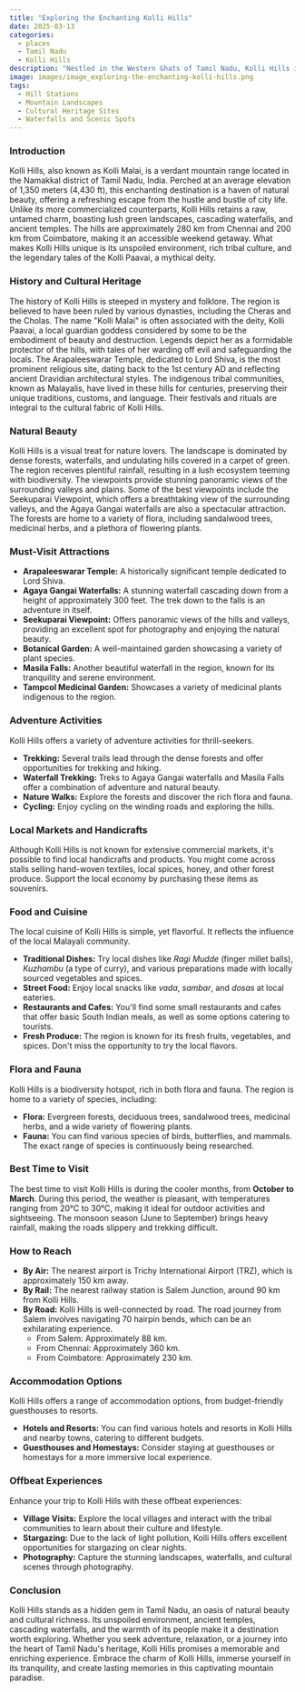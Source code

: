 ```yaml
---
title: "Exploring the Enchanting Kolli Hills"
date: 2025-03-13
categories:
  - places
  - Tamil Nadu
  - Kolli Hills
description: "Nestled in the Western Ghats of Tamil Nadu, Kolli Hills is a picturesque hill station surrounded by lush greenery and vibrant tea estates. Known for its cool climate and serene atmosphere, it offers perfect opportunities for nature lovers and adventure enthusiasts alike. The region is famous for trekking trails, coffee plantations, and spice villages. Kolli Hills also serves as an ideal base for exploring nearby attractions like Ooty and Coorg."
image: images/image_exploring-the-enchanting-kolli-hills.png
tags: 
  - Hill Stations
  - Mountain Landscapes
  - Cultural Heritage Sites
  - Waterfalls and Scenic Spots
---
```



### **Introduction**

Kolli Hills, also known as Kolli Malai, is a verdant mountain range located in the Namakkal district of Tamil Nadu, India. Perched at an average elevation of 1,350 meters (4,430 ft), this enchanting destination is a haven of natural beauty, offering a refreshing escape from the hustle and bustle of city life. Unlike its more commercialized counterparts, Kolli Hills retains a raw, untamed charm, boasting lush green landscapes, cascading waterfalls, and ancient temples. The hills are approximately 280 km from Chennai and 200 km from Coimbatore, making it an accessible weekend getaway. What makes Kolli Hills unique is its unspoiled environment, rich tribal culture, and the legendary tales of the Kolli Paavai, a mythical deity.

### **History and Cultural Heritage**

The history of Kolli Hills is steeped in mystery and folklore. The region is believed to have been ruled by various dynasties, including the Cheras and the Cholas. The name "Kolli Malai" is often associated with the deity, Kolli Paavai, a local guardian goddess considered by some to be the embodiment of beauty and destruction. Legends depict her as a formidable protector of the hills, with tales of her warding off evil and safeguarding the locals.  The Arapaleeswarar Temple, dedicated to Lord Shiva, is the most prominent religious site, dating back to the 1st century AD and reflecting ancient Dravidian architectural styles. The indigenous tribal communities, known as Malayalis, have lived in these hills for centuries, preserving their unique traditions, customs, and language. Their festivals and rituals are integral to the cultural fabric of Kolli Hills.

### **Natural Beauty**

Kolli Hills is a visual treat for nature lovers. The landscape is dominated by dense forests, waterfalls, and undulating hills covered in a carpet of green. The region receives plentiful rainfall, resulting in a lush ecosystem teeming with biodiversity.  The viewpoints provide stunning panoramic views of the surrounding valleys and plains. Some of the best viewpoints include the Seekuparai Viewpoint, which offers a breathtaking view of the surrounding valleys, and the Agaya Gangai waterfalls are also a spectacular attraction. The forests are home to a variety of flora, including sandalwood trees, medicinal herbs, and a plethora of flowering plants.

### **Must-Visit Attractions**

*   **Arapaleeswarar Temple:** A historically significant temple dedicated to Lord Shiva. 
*   **Agaya Gangai Waterfalls:** A stunning waterfall cascading down from a height of approximately 300 feet. The trek down to the falls is an adventure in itself.
*   **Seekuparai Viewpoint:** Offers panoramic views of the hills and valleys, providing an excellent spot for photography and enjoying the natural beauty.
*   **Botanical Garden:** A well-maintained garden showcasing a variety of plant species.
*   **Masila Falls:** Another beautiful waterfall in the region, known for its tranquility and serene environment.
*   **Tampcol Medicinal Garden:** Showcases a variety of medicinal plants indigenous to the region.

### **Adventure Activities**

Kolli Hills offers a variety of adventure activities for thrill-seekers.

*   **Trekking:** Several trails lead through the dense forests and offer opportunities for trekking and hiking.
*   **Waterfall Trekking:** Treks to Agaya Gangai waterfalls and Masila Falls offer a combination of adventure and natural beauty.
*   **Nature Walks:** Explore the forests and discover the rich flora and fauna.
*   **Cycling:** Enjoy cycling on the winding roads and exploring the hills.

### **Local Markets and Handicrafts**

Although Kolli Hills is not known for extensive commercial markets, it's possible to find local handicrafts and products.  You might come across stalls selling hand-woven textiles, local spices, honey, and other forest produce. Support the local economy by purchasing these items as souvenirs.

### **Food and Cuisine**

The local cuisine of Kolli Hills is simple, yet flavorful. It reflects the influence of the local Malayali community.

*   **Traditional Dishes:** Try local dishes like *Ragi Mudde* (finger millet balls), *Kuzhambu* (a type of curry), and various preparations made with locally sourced vegetables and spices.
*   **Street Food:** Enjoy local snacks like *vada*, *sambar*, and *dosas* at local eateries.
*   **Restaurants and Cafes:** You'll find some small restaurants and cafes that offer basic South Indian meals, as well as some options catering to tourists.
*   **Fresh Produce:** The region is known for its fresh fruits, vegetables, and spices. Don't miss the opportunity to try the local flavors.

### **Flora and Fauna**

Kolli Hills is a biodiversity hotspot, rich in both flora and fauna. The region is home to a variety of species, including:

*   **Flora:** Evergreen forests, deciduous trees, sandalwood trees, medicinal herbs, and a wide variety of flowering plants.
*   **Fauna:** You can find various species of birds, butterflies, and mammals. The exact range of species is continuously being researched.

### **Best Time to Visit**

The best time to visit Kolli Hills is during the cooler months, from **October to March**. During this period, the weather is pleasant, with temperatures ranging from 20°C to 30°C, making it ideal for outdoor activities and sightseeing. The monsoon season (June to September) brings heavy rainfall, making the roads slippery and trekking difficult.

### **How to Reach**

*   **By Air:** The nearest airport is Trichy International Airport (TRZ), which is approximately 150 km away.
*   **By Rail:** The nearest railway station is Salem Junction, around 90 km from Kolli Hills.
*   **By Road:** Kolli Hills is well-connected by road. The road journey from Salem involves navigating 70 hairpin bends, which can be an exhilarating experience.
    *   From Salem: Approximately 88 km.
    *   From Chennai: Approximately 360 km.
    *   From Coimbatore: Approximately 230 km.

### **Accommodation Options**

Kolli Hills offers a range of accommodation options, from budget-friendly guesthouses to resorts.

*   **Hotels and Resorts:** You can find various hotels and resorts in Kolli Hills and nearby towns, catering to different budgets.
*   **Guesthouses and Homestays:** Consider staying at guesthouses or homestays for a more immersive local experience.

### **Offbeat Experiences**

Enhance your trip to Kolli Hills with these offbeat experiences:

*   **Village Visits:** Explore the local villages and interact with the tribal communities to learn about their culture and lifestyle.
*   **Stargazing:** Due to the lack of light pollution, Kolli Hills offers excellent opportunities for stargazing on clear nights.
*   **Photography:** Capture the stunning landscapes, waterfalls, and cultural scenes through photography.

### **Conclusion**

Kolli Hills stands as a hidden gem in Tamil Nadu, an oasis of natural beauty and cultural richness. Its unspoiled environment, ancient temples, cascading waterfalls, and the warmth of its people make it a destination worth exploring. Whether you seek adventure, relaxation, or a journey into the heart of Tamil Nadu's heritage, Kolli Hills promises a memorable and enriching experience. Embrace the charm of Kolli Hills, immerse yourself in its tranquility, and create lasting memories in this captivating mountain paradise.


